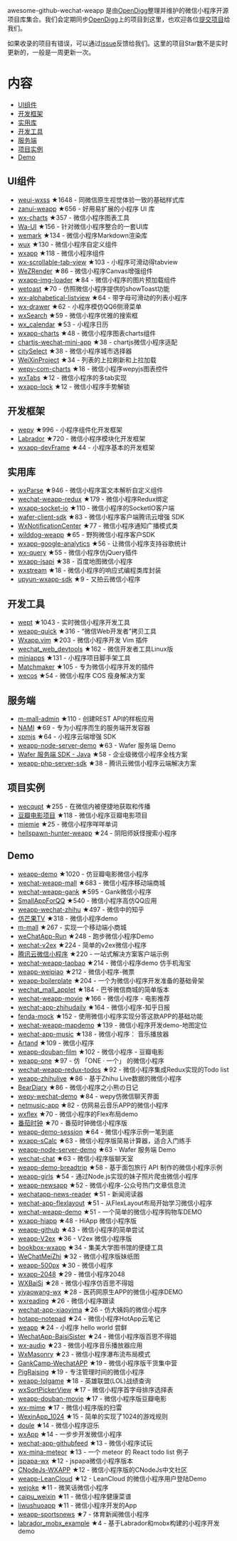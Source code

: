 awesome-github-wechat-weapp 是由[OpenDigg](http://www.opendigg.com/)整理并维护的微信小程序开源项目库集合。我们会定期同步[OpenDigg](http://www.opendigg.com/tags/wechat-app)上的项目到这里，也欢迎各位[提交项目](https://github.com/opendigg/opending-share-projects)给我们。 

如果收录的项目有错误，可以通过[issue](https://github.com/opendigg/awesome-github-wechat-weapp/issues)反馈给我们。这里的项目Star数不是实时更新的，一般是一周更新一次。 

# 内容 

- [UI组件](#UI组件) 
- [开发框架](#开发框架) 
- [实用库](#实用库) 
- [开发工具](#开发工具) 
- [服务端](#服务端) 
- [项目实例](#项目实例) 
- [Demo](#Demo) 

## UI组件 

- [weui-wxss](https://github.com/weui/weui-wxss) ★1648 - 同微信原生视觉体验一致的基础样式库 
- [zanui-weapp](https://github.com/youzan/zanui-weapp) ★656 - 好用易扩展的小程序 UI 库 
- [wx-charts](https://github.com/xiaolin3303/wx-charts) ★357 - 微信小程序图表工具 
- [Wa-UI](https://github.com/liujians/Wa-UI) ★156 - 针对微信小程序整合的一套UI库 
- [wemark](https://github.com/TooBug/wemark) ★134 - 微信小程序Markdown渲染库 
- [wux](https://github.com/skyvow/wux) ★130 - 微信小程序自定义组件 
- [wxapp](https://github.com/youzouzou/wxapp) ★118 - 微信小程序组件 
- [wx-scrollable-tab-view](https://github.com/zhongjie-chen/wx-scrollable-tab-view) ★103 - 小程序可滑动得tabview 
- [WeZRender](https://github.com/guyoung/WeZRender) ★86 - 微信小程序Canvas增强组件 
- [wxapp-img-loader](https://github.com/o2team/wxapp-img-loader) ★84 - 微信小程序的图片预加载组件 
- [wetoast](https://github.com/kiinlam/wetoast) ★70 - 仿照微信小程序提供的showToast功能 
- [wx-alphabetical-listview](https://github.com/zhongjie-chen/wx-alphabetical-listview) ★64 - 带字母可滑动的列表小程序 
- [wx-drawer](https://github.com/zhongjie-chen/wx-drawer) ★62 - 小程序模仿QQ6侧滑菜单 
- [wxSearch](https://github.com/icindy/wxSearch) ★59 - 微信小程序优雅的搜索框 
- [wx_calendar](https://github.com/treadpit/wx_calendar) ★53 - 小程序日历 
- [wxapp-charts](https://github.com/hawx1993/wxapp-charts) ★48 - 微信小程序图表charts组件 
- [chartjs-wechat-mini-app](https://github.com/xiabingwu/chartjs-wechat-mini-app) ★38 - chartjs微信小程序适配 
- [citySelect](https://github.com/chenjinxinlove/citySelect) ★38 - 微信小程序城市选择器 
- [WeiXinProject](https://github.com/lidong1665/WeiXinProject) ★34 - 列表的上拉刷新和上拉加载 
- [wepy-com-charts](https://github.com/CalvinHong/wepy-com-charts) ★18 - 微信小程序wepyjs图表控件 
- [wxTabs](https://github.com/hss01248/wxTabs) ★12 - 微信小程序的多tab实现 
- [wxapp-lock](https://github.com/demi520/wxapp-lock) ★12 - 微信小程序手势解锁 

## 开发框架 

- [wepy](https://github.com/wepyjs/wepy) ★996 - 小程序组件化开发框架 
- [Labrador](https://github.com/maichong/labrador) ★720 - 微信小程序模块化开发框架 
- [wxapp-devFrame](https://github.com/hss01248/wxapp-devFrame) ★44 - 小程序基本的开发框架 

## 实用库 

- [wxParse](https://github.com/icindy/wxParse) ★946 - 微信小程序富文本解析自定义组件 
- [wechat-weapp-redux](https://github.com/charleyw/wechat-weapp-redux) ★179 - 微信小程序Redux绑定 
- [wxapp-socket-io](https://github.com/fanweixiao/wxapp-socket-io) ★110 - 微信小程序的SocketIO客户端 
- [wafer-client-sdk](https://github.com/tencentyun/weapp-client-sdk) ★83 - 微信小程序客户端腾讯云增强 SDK 
- [WxNotificationCenter](https://github.com/icindy/WxNotificationCenter) ★77 - 微信小程序通知广播模式类 
- [wilddog-weapp](https://github.com/WildDogTeam/wilddog-weapp) ★65 - 野狗微信小程序客户SDK 
- [wxapp-google-analytics](https://github.com/rchunping/wxapp-google-analytics) ★56 - 让微信小程序支持谷歌统计 
- [wx-query](https://github.com/stephenml/wx-query) ★55 - 微信小程序仿jQuery插件 
- [wxapp-jsapi](https://github.com/baidumapapi/wxapp-jsapi) ★38 - 百度地图微信小程序 
- [wxstream](https://github.com/wpcfan/wxstream) ★18 - 微信小程序的响应式编程类库封装 
- [upyun-wxapp-sdk](https://github.com/upyun/upyun-wxapp-sdk) ★9 - 又拍云微信小程序 

## 开发工具 

- [wept](https://github.com/chemzqm/wept) ★1043 - 实时微信小程序开发工具 
- [weapp-quick](https://github.com/phodal/weapp-quick) ★316 - “微信Web开发者”拷贝工具 
- [Wxapp.vim](https://github.com/chemzqm/wxapp.vim) ★203 - 微信小程序开发 Vim 插件 
- [wechat_web_devtools](https://github.com/yuan1994/wechat_web_devtools) ★162 - 微信开发者工具Linux版 
- [miniapps](https://github.com/DDFE/miniapps) ★131 - 小程序项目脚手架工具 
- [Matchmaker](https://github.com/lypeer/Matchmaker) ★105 - 专为微信小程序开发的插件 
- [wecos](https://github.com/tencentyun/wecos) ★54 - 微信小程序 COS 瘦身解决方案 

## 服务端 

- [m-mall-admin](https://github.com/skyvow/m-mall-admin) ★110 - 创建REST API的样板应用 
- [NAMI](https://github.com/wodenwang/nami) ★69 - 专为小程序而生的服务端开发容器 
- [xpmjs](https://github.com/XpmJS/xpmjs) ★64 - 小程序云端增强 SDK 
- [weapp-node-server-demo](https://github.com/tencentyun/weapp-node-server-demo) ★63 - Wafer 服务端 Demo 
- [Wafer 服务端 SDK - Java](https://github.com/tencentyun/weapp-java-server-sdk) ★58 - 企业级微信小程序全栈方案 
- [weapp-php-server-sdk](https://github.com/tencentyun/weapp-php-server-sdk) ★38 - 腾讯云微信小程序云端解决方案 

## 项目实例 

- [wecqupt](https://github.com/lanshan-studio/wecqupt) ★255 - 在微信内被便捷地获取和传播 
- [豆瓣电影项目](https://github.com/songhaoreact/豆瓣电影项目) ★118 - 微信小程序豆瓣电影项目 
- [miemie](https://github.com/airingursb/miemie) ★25 - 微信小程序咩咩单词 
- [hellspawn-hunter-weapp](https://github.com/bluedazzle/hellspawn-hunter-weapp) ★24 - 阴阳师妖怪搜索小程序 

## Demo 

- [weapp-demo](https://github.com/zce/weapp-demo) ★1020 - 仿豆瓣电影微信小程序 
- [wechat-weapp-mall](https://github.com/liuxuanqiang/wechat-weapp-mall) ★683 - 微信小程序移动端商城 
- [wechat-weapp-gank](https://github.com/lypeer/wechat-weapp-gank) ★595 - Gank微信小程序 
- [SmallAppForQQ](https://github.com/xiehui999/SmallAppForQQ) ★540 - 微信小程序高仿QQ应用 
- [weapp-wechat-zhihu](https://github.com/RebeccaHanjw/weapp-wechat-zhihu) ★497 - 微信中的知乎 
- [仿芒果TV](https://github.com/web-Marker/wechat-Development) ★318 - 微信小程序demo 
- [m-mall](https://github.com/skyvow/m-mall) ★267 - 实现一个移动端小商城 
- [weChatApp-Run](https://github.com/alanwangmodify/weChatApp-Run) ★248 - 跑步微信小程序Demo 
- [wechat-v2ex](https://github.com/jectychen/wechat-v2ex) ★224 - 简单的v2ex微信小程序 
- [腾讯云微信小程序](https://github.com/tencentyun/weapp-client-demo) ★220 - 一站式解决方案客户端示例 
- [wechat-weapp-taobao](https://github.com/ChangQing666/wechat-weapp-taobao) ★214 - 微信小程序demo 仿手机淘宝 
- [weapp-weipiao](https://github.com/wangmingjob/weapp-weipiao) ★212 - 微信小程序-微票 
- [weapp-boilerplate](https://github.com/zce/weapp-boilerplate) ★204 - 一个为微信小程序开发准备的基础骨架 
- [wechat_mall_applet](https://github.com/bayetech/wechat_mall_applet) ★184 - 巴爷微信商城的简单版本 
- [wechat-weapp-movie](https://github.com/yesifeng/wechat-weapp-movie) ★166 - 微信小程序 - 电影推荐 
- [wechat-app-zhihudaily](https://github.com/myronliu347/wechat-app-zhihudaily) ★164 - 微信小程序-知乎日报 
- [fenda-mock](https://github.com/davedavehong/fenda-mock) ★152 - 使用微信小程序实现分答这款APP的基础功能 
- [wechat-weapp-mapdemo](https://github.com/giscafer/wechat-weapp-mapdemo) ★139 - 微信小程序开发demo-地图定位 
- [wechat-app-music](https://github.com/eyasliu/wechat-app-music) ★138 - 微信小程序： 音乐播放器 
- [Artand](https://github.com/SuperKieran/weapp-artand) ★109 - 微信小程序 
- [weapp-douban-film](https://github.com/hingsir/weapp-douban-film) ★102 - 微信小程序 - 豆瓣电影 
- [weapp-one](https://github.com/ahonn/weapp-one) ★97 - 仿 「ONE · 一个」 的微信小程序 
- [wechat-weapp-redux-todos](https://github.com/charleyw/wechat-weapp-redux-todos) ★92 - 微信小程序集成Redux实现的Todo list 
- [weapp-zhihulive](https://github.com/dongweiming/weapp-zhihulive) ★86 - 基于Zhihu Live数据的微信小程序 
- [BearDiary](https://github.com/harveyqing/BearDiary) ★86 - 微信小程序之小熊の日记 
- [wepy-wechat-demo](https://github.com/wepyjs/wepy-wechat-demo) ★84 - wepy仿微信聊天界面 
- [netmusic-app](https://github.com/sqaiyan/netmusic-app) ★82 - 仿网易云音乐APP的微信小程序 
- [wxflex](https://github.com/icindy/wxflex) ★70 - 微信小程序的Flex布局demo 
- [番茄时钟](https://github.com/kraaas/timer) ★70 - 番茄时钟微信小程序版 
- [weapp-demo-session](https://github.com/CFETeam/weapp-demo-session) ★64 - 微信小程序示例一笔到底 
- [wxapp-sCalc](https://github.com/dunizb/wxapp-sCalc) ★63 - 微信小程序版简易计算器，适合入门练手 
- [weapp-node-server-demo](https://github.com/tencentyun/weapp-node-server-demo) ★63 - Wafer 服务端 Demo 
- [wechat-chat](https://github.com/ericzyh/wechat-chat) ★63 - 微信小程序版聊天室 
- [weapp-demo-breadtrip](https://github.com/romoo/weapp-demo-breadtrip) ★58 - 基于面包旅行 API 制作的微信小程序示例 
- [weapp-girls](https://github.com/litt1e-p/weapp-girls) ★54 - 通过Node.js实现的妹子照片爬虫微信小程序 
- [weapp-newsapp](https://github.com/hijiangtao/weapp-newsapp) ★52 - 微信小程序-公众号热门文章信息流 
- [wechatapp-news-reader](https://github.com/vace/wechatapp-news-reader) ★51 - 新闻阅读器 
- [wechat-app-flexlayout](https://github.com/hardog/wechat-app-flexlayout) ★51 - 从FlexLayout布局开始学习微信小程序 
- [wechat-weapp-demo](https://github.com/SeptemberMaples/wechat-weapp-demo) ★51 - 一个简单的微信小程序购物车DEMO 
- [wxapp-hiapp](https://github.com/BelinChung/wxapp-hiapp) ★48 - HiApp 微信小程序版 
- [weapp-github](https://github.com/zhengxiaowai/weapp-github) ★43 - 微信小程序的简单尝试 
- [weapp-V2ex](https://github.com/bestony/weapp-V2ex) ★36 - V2ex 微信小程序版 
- [bookbox-wxapp](https://github.com/ToadWoo/bookbox-wxapp) ★34 - 集美大学图书馆的便捷工具 
- [WeChatMeiZhi](https://github.com/brucevanfdm/WeChatMeiZhi) ★32 - 微信小程序版妹纸图 
- [weapp-500px](https://github.com/fluency03/weapp-500px) ★30 - 微信小程序 
- [wxapp-2048](https://github.com/natee/wxapp-2048) ★29 - 微信小程序2048 
- [WXBaiSi](https://github.com/SureZhangHW/WXBaiSi) ★28 - 微信小程序仿百思不得姐 
- [yiyaowang-wx](https://github.com/jiabinxu/yiyaowang-wx) ★28 - 医药网原生APP的微信小程序DEMO 
- [wxreading](https://github.com/gxmzjxk/wxreading) ★26 - 微信小程序跟读 
- [wechat-app-xiaoyima](https://github.com/iamjs1/wechat-app-xiaoyima) ★26 - 仿大姨妈的微信小程序 
- [hotapp-notepad](https://github.com/hotapp888/hotapp-notepad) ★24 - 微信小程序HotApp云笔记 
- [weapp](https://github.com/kunkun12/weapp) ★24 - 小程序 hello world 尝鲜 
- [WechatApp-BaisiSister](https://github.com/Symous/WechatApp-BaisiSister) ★24 - 微信小程序版百思不得姐 
- [wx-audio](https://github.com/xingbofeng/wx-audio) ★23 - 微信小程序音乐播放器应用 
- [WxMasonry](https://github.com/icindy/WxMasonry) ★23 - 微信小程序瀑布流布局模式 
- [GankCamp-WechatAPP](https://github.com/iwgang/GankCamp-WechatAPP) ★19 - 微信小程序版干货集中营 
- [PigRaising](https://github.com/SeaHub/PigRaising) ★19 - 专注管理时间的微信小程序 
- [weapp-lolgame](https://github.com/xiaowenxia/weapp-lolgame) ★18 - 英雄联盟(LOL)战绩查询 
- [wxSortPickerView](https://github.com/icindy/wxSortPickerView) ★17 - 微信小程序首字母排序选择表 
- [weapp-douban-movie](https://github.com/David-Guo/weapp-douban-movie) ★17 - 微信小程序版豆瓣电影 
- [wx-mime](https://github.com/jsongo/wx-mime) ★17 - 微信小程序版的扫雷 
- [WexinApp_1024](https://github.com/RedLove/WexinApp_1024) ★15 - 简单的实现了1024的游戏规则 
- [doule](https://github.com/mkxiansheng/doule) ★14 - 微信小程序逗乐 
- [wxApp](https://github.com/Gavin-YYC/wxApp) ★14 - 一步步开发微信小程序 
- [wechat-app-githubfeed](https://github.com/uniquexiaobai/wechat-app-githubfeed) ★13 - 微信小程序试玩 
- [wx-mina-meteor](https://github.com/leijing7/wx-mina-meteor) ★13 - 一个 meteor 的 React todo list 例子 
- [jspapa-wx](https://github.com/biggerV/jspapa-wx) ★12 - jspapa微信小程序版本 
- [CNodeJs-WXAPP](https://github.com/Shaman05/CNodeJs-WXAPP) ★12 - 微信小程序版的CNodeJs中文社区 
- [weapp-LeanCloud](https://github.com/bestony/weapp-LeanCloud) ★12 - LeanCloud 的微信小程序用户登陆Demo 
- [wejoke](https://github.com/zszdevelop/wejoke) ★11 - 微笑话微信小程序 
- [caipu_weixin](https://github.com/bestTao/caipu_weixin) ★11 - 微信小程序健康菜谱 
- [liwushuoapp](https://github.com/chongbenben/liwushuoapp) ★11 - 微信小程序开发的App 
- [weapp-sportsnews](https://github.com/havenxie/weapp-sportsnews) ★7 - 体育新闻微信小程序 
- [labrador_mobx_example](https://github.com/spacedragon/labrador_mobx_example) ★4 - 基于Labrador和mobx构建的小程序开发demo 
